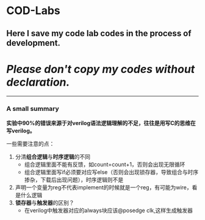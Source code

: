 # COD-Labs
## Here I save my code lab codes in the process of development. 
# ***Please don't copy my codes without declaration.***
---
### A small summary
**实验中90%的错误来源于对verilog语法逻辑理解的不足，往往是用写C的思维在写verilog。**

一些需要注意的点：
1. 分清**组合逻辑**与**时序逻辑**的不同
   + 组合逻辑里面不能有反馈，如count=count+1，否则会出现无限循环
   + 组合逻辑里面写if必须要对应写else（否则会出现锁存器，导致组合与时序掺杂，下载后出现问题），时序逻辑则不是
2. 声明一个变量为reg不代表implement的时候就是一个reg，有可能为wire，看是什么逻辑
3. **锁存器**与**触发器**的区别？
   + 在verilog中触发器对应的always块应该@posedge clk,这样生成触发器
